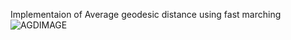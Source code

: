 Implementaion of Average geodesic distance using fast marching
![AGDIMAGE](https://github.com/rix161/SBU_ComputerGraphics/tree/master/TestCGAL/Test/SceenShots/AGDResult.png)

